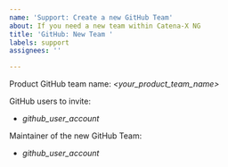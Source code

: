 ```yaml
---
name: 'Support: Create a new GitHub Team'
about: If you need a new team within Catena-X NG
title: 'GitHub: New Team '
labels: support
assignees: ''

---
```


Product GitHub team name: *<your_product_team_name>*

GitHub users to invite:
- *github_user_account*

Maintainer of the new GitHub Team:
- *github_user_account*
